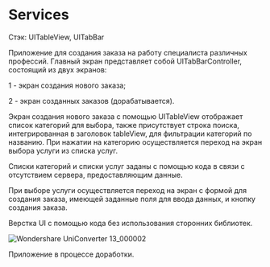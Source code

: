# Services

Стэк: UITableView, UITabBar

Приложение для создания заказа на работу специалиста различных профессий.
Главный экран представляет собой UITabBarController, состоящий из двух экранов:

1 - экран создания нового заказа; 

2 - экран созданных заказов (дорабатывается).

Экран создания нового заказа с помощью UITableView отображает список категорий для выбора, 
также присутствует строка поиска, интегрированная в заголовок tableView, для фильтрации категорий по названию.
При нажатии на категорию осуществляется переход на экран выбора услуги из списка услуг.


Списки категорий и списки услуг заданы с помощью кода в связи с отсутствием сервера, предоставляющим данные.


При выборе услуги осуществляется переход на экран с формой для создания заказа, имеющей заданные поля для ввода данных, и кнопку создания заказа.

Верстка UI с помощью кода без использования сторонних библиотек.

![Wondershare UniConverter 13_000002](https://user-images.githubusercontent.com/98119562/176202175-5d6665fa-1cfc-4871-888a-a230328b3918.GIF)


Приложение в процессе доработки.
